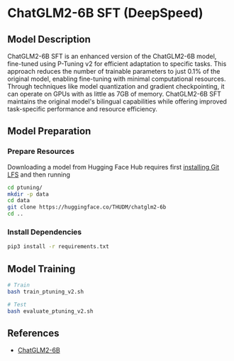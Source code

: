 # ChatGLM2-6B SFT (DeepSpeed)

## Model Description

ChatGLM2-6B SFT is an enhanced version of the ChatGLM2-6B model, fine-tuned using P-Tuning v2 for efficient adaptation
to specific tasks. This approach reduces the number of trainable parameters to just 0.1% of the original model, enabling
fine-tuning with minimal computational resources. Through techniques like model quantization and gradient checkpointing,
it can operate on GPUs with as little as 7GB of memory. ChatGLM2-6B SFT maintains the original model's bilingual
capabilities while offering improved task-specific performance and resource efficiency.

## Model Preparation

### Prepare Resources

Downloading a model from Hugging Face Hub requires first [installing Git
LFS](https://docs.github.com/zh/repositories/working-with-files/managing-large-files/installing-git-large-file-storage)
and then running

```bash
cd ptuning/
mkdir -p data
cd data 
git clone https://huggingface.co/THUDM/chatglm2-6b
cd ..
```

### Install Dependencies

```bash
pip3 install -r requirements.txt
```

## Model Training

```bash
# Train
bash train_ptuning_v2.sh

# Test
bash evaluate_ptuning_v2.sh
```

## References

- [ChatGLM2-6B](https://github.com/THUDM/ChatGLM2-6B/tree/main/ptuning)
